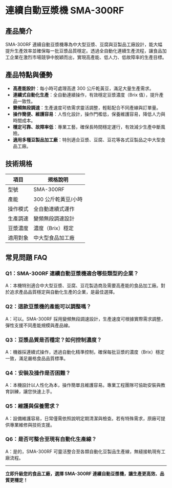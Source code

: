 # 連續自動豆漿機 SMA-300RF

## 產品簡介
SMA-300RF 連續自動豆漿機專為中大型豆漿、豆腐與豆製品工廠設計，能大幅提升生產效率並確保每一批豆漿品質穩定。透過全自動化連續生產流程，讓食品加工企業在激烈市場競爭中脫穎而出，實現高產能、低人力、低故障率的生產目標。

## 產品特點與優勢

- **高產能設計**：每小時可處理高達 300 公斤乾黃豆，滿足大量生產需求。
- **連續式自動化生產**：全自動連續操作，有效穩定豆漿濃度（Brix 值），提升產品一致性。
- **變頻無段調速**：生產速度可依需求靈活調整，輕鬆配合不同產線與訂單量。
- **操作簡便、維護容易**：人性化設計，操作門檻低，保養維護容易，降低人力與時間成本。
- **穩定可靠、故障率低**：專業工藝，確保長時間穩定運行，有效減少生產中斷風險。
- **適用多種豆製品加工廠**：特別適合豆漿、豆腐、豆花等各式豆製品之中大型食品工廠。

## 技術規格

| 項目    | 規格說明           |
| ------- | ----------------- |
| 型號    | SMA-300RF         |
| 產能    | 300 公斤乾黃豆/小時 |
| 操作模式 | 全自動連續式運作   |
| 生產調速 | 變頻無段調速設計   |
| 豆漿濃度 | 濃度（Brix）穩定   |
| 適用對象 | 中大型食品加工廠   |

## 常見問題 FAQ

### Q1：SMA-300RF 連續自動豆漿機適合哪些類型的企業？
A：本機特別適合中大型豆漿、豆腐、豆花製造商及需要高產能的食品加工廠。對於追求產品品質穩定與自動化生產的企業，是最佳選擇。

### Q2：這款豆漿機的產能可以調整嗎？
A：可以。SMA-300RF 採用變頻無段調速設計，生產速度可根據實際需求調整，彈性支援不同產能規模與產品線。

### Q3：豆漿品質是否穩定？如何控制濃度？
A：機器採連續式操作，透過自動化精準控制，確保每批豆漿的濃度（Brix）穩定一致，滿足嚴格食品品質標準。

### Q4：安裝及操作是否困難？
A：本機設計以人性化為本，操作簡單且維護容易。專業工程團隊可協助安裝與教育訓練，讓您快速上手。

### Q5：維護與保養需求？
A：設備維護容易，日常僅需依照說明定期清潔與檢查。若有特殊需求，原廠可提供專業維修與技術支援。

### Q6：是否可整合至現有自動化生產線？
A：是的，SMA-300RF 可靈活整合至各類自動化豆製品生產線，無縫接軌現有工廠流程。

---

**立即升級您的食品工廠，選擇 SMA-300RF 連續自動豆漿機，讓生產更高效、品質更穩定！**